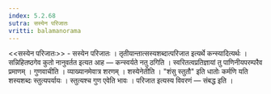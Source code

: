 ```yaml
---
index: 5.2.68
sutra: सस्येन परिजातः
vritti: balamanorama
---
```


<<सस्येन परिजातः>> - सस्येन परिजातः । तृतीयान्तात्सस्यशब्दात्परिजात इत्यर्थे कन्स्यादित्यर्थः । सन्निहितष्ठगेव कुतो नानुवर्तत इत्यत आह — कन्स्वर्यते नतु ठगिति । स्वरितत्वप्रतिज्ञायां तु पाणिनीयपरम्परैव प्रमाणम् । गुणवाचीति । व्याख्यानमेवात्र शरणम् । शस्येनेतीति । "शंसु स्तुतौ" इति धातोः कर्मणि यति शस्यशब्दः स्तुत्यपर्यायः । स्तुत्यश्च गुण एवेति भावः । परिजात इत्यस्य विवरणं — संबद्ध इति । 